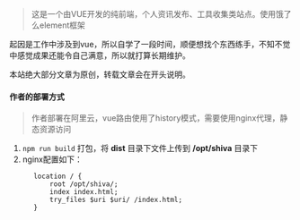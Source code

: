 > 这是一个由VUE开发的纯前端，个人资讯发布、工具收集类站点。使用饿了么element框架

起因是工作中涉及到vue，所以自学了一段时间，顺便想找个东西练手，不知不觉中感觉成果还能令自己满意，所以就打算长期维护。

本站绝大部分文章为原创，转载文章会在开头说明。

#### 作者的部署方式

> 作者部署在阿里云，vue路由使用了history模式，需要使用nginx代理，静态资源访问

1.  `npm run build` 打包，将 **dist** 目录下文件上传到 **/opt/shiva** 目录下
2. nginx配置如下：
```shell script
      location / {
          root /opt/shiva/;   
          index index.html;
          try_files $uri $uri/ /index.html;
      }
```

